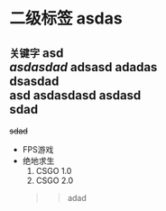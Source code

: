 # 二级标签  asdas
  `关键字`
asd<br>
***asdasdad***  adsasd
adadas<br>
dsasdad <br>asd
  asdasdasd
      asdasd  
  sdad
--------
  ~~sdad~~
* FPS游戏
 * 绝地求生
   1. CSGO 1.0
   2. CSGO 2.0
   >>adad
